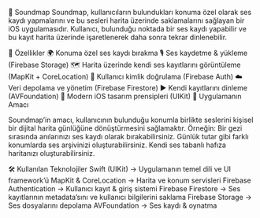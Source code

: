 🎵 Soundmap
Soundmap, kullanıcıların bulundukları konuma özel olarak ses kaydı yapmalarını ve bu sesleri harita üzerinde saklamalarını sağlayan bir iOS uygulamasıdır. Kullanıcı, bulunduğu noktada bir ses kaydı yapabilir ve bu kayıt harita üzerinde işaretlenerek daha sonra tekrar dinlenebilir.



📱 Özellikler
🌍 Konuma özel ses kaydı bırakma
🎙️ Ses kaydetme & yükleme (Firebase Storage)
🗺️ Harita üzerinde kendi ses kayıtlarını görüntüleme (MapKit + CoreLocation)
🔐 Kullanıcı kimlik doğrulama (Firebase Auth)
☁️ Veri depolama ve yönetim (Firebase Firestore)
▶️ Kendi kayıtlarını dinleme (AVFoundation)
🎨 Modern iOS tasarım prensipleri (UIKit)
🎯 Uygulamanın Amacı



Soundmap’in amacı, kullanıcının bulunduğu konumla birlikte seslerini kişisel bir dijital harita günlüğüne dönüştürmesini sağlamaktır.
Örneğin:
Bir gezi sırasında anılarınızı ses kaydı olarak bırakabilirsiniz.
Günlük tutar gibi farklı konumlarda ses arşivinizi oluşturabilirsiniz.
Kendi ses tabanlı hafıza haritanızı oluşturabilirsiniz.



🛠️ Kullanılan Teknolojiler
Swift (UIKit) → Uygulamanın temel dili ve UI framework’ü
MapKit & CoreLocation → Harita ve konum servisleri
Firebase Authentication → Kullanıcı kayıt & giriş sistemi
Firebase Firestore → Ses kayıtlarının metadata’sını ve kullanıcı bilgilerini saklama
Firebase Storage → Ses dosyalarını depolama
AVFoundation → Ses kaydı & oynatma
